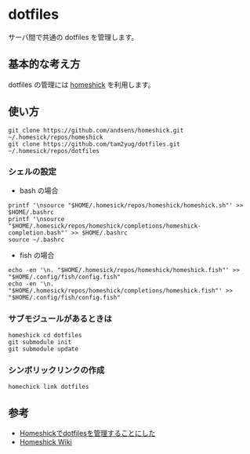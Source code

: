 # dotfiles

サーバ間で共通の dotfiles を管理します。

## 基本的な考え方

dotfiles の管理には [homeshick](https://github.com/andsens/homeshick) を利用します。

## 使い方

```
git clone https://github.com/andsens/homeshick.git ~/.homesick/repos/homeshick
git clone https://github.com/tam2yug/dotfiles.git ~/.homesick/repos/dotfiles
```

### シェルの設定

* bash の場合
```
printf '\nsource "$HOME/.homesick/repos/homeshick/homeshick.sh"' >> $HOME/.bashrc
printf '\nsource "$HOME/.homesick/repos/homeshick/completions/homeshick-completion.bash"' >> $HOME/.bashrc
source ~/.bashrc
```

* fish の場合
```
echo -en '\n. "$HOME/.homesick/repos/homeshick/homeshick.fish"' >> "$HOME/.config/fish/config.fish"
echo -en '\n. "$HOME/.homesick/repos/homeshick/completions/homeshick.fish"' >> "$HOME/.config/fish/config.fish"
```

### サブモジュールがあるときは

```
homeshick cd dotfiles
git submodule init
git submodule update
```

### シンボリックリンクの作成

```
homechick link dotfiles
```

## 参考
* [Homeshickでdotfilesを管理することにした](http://befool.co.jp/blog/jiska/homeshick-git-dotfile-synchronizer/)
* [Homeshick Wiki](https://github.com/andsens/homeshick/wiki)
